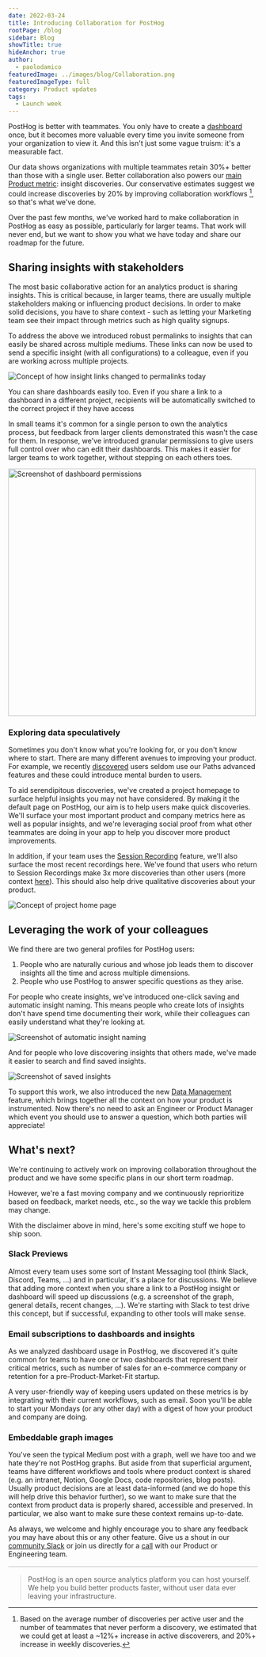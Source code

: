 ```yaml
---
date: 2022-03-24
title: Introducing Collaboration for PostHog
rootPage: /blog
sidebar: Blog
showTitle: true
hideAnchor: true
author:
  - paolodamico
featuredImage: ../images/blog/Collaboration.png
featuredImageType: full
category: Product updates
tags:
  - Launch week
---
```


PostHog is better with teammates. You only have to create a [dashboard](/docs/user-guides/dashboards) once, but it becomes more valuable every time you invite someone from your organization to view it. And this isn't just some vague truism: it's a measurable fact.

Our data shows organizations with multiple teammates retain 30%+ better than those with a single user. Better collaboration also powers our [main Product metric](https://github.com/handbook/product/metrics): insight discoveries. Our conservative estimates suggest we could increase discoveries by 20% by improving collaboration workflows [^1], so that's what we've done.

Over the past few months, we've worked hard to make collaboration in PostHog as easy as possible, particularly for larger teams. That work will never end, but we want to show you what we have today and share our roadmap for the future.

## Sharing insights with stakeholders

The most basic collaborative action for an analytics product is sharing insights. This is critical because, in larger teams, there are usually multiple stakeholders making or influencing product decisions. In order to make solid decisions, you have to share context - such as letting your Marketing team see their impact through metrics such as high quality signups.

To address the above we introduced robust permalinks to insights that can easily be shared across multiple mediums. These links can now be used to send a specific insight (with all configurations) to a colleague, even if you are working across multiple projects.

![Concept of how insight links changed to permalinks today](../images/blog/collaborating-on-posthog_1.png)

You can share dashboards easily too. Even if you share a link to a dashboard in a different project, recipients will be automatically switched to the correct project if they have access

In small teams it's common for a single person to own the analytics process, but feedback from larger clients demonstrated this wasn't the case for them.  In response, we've introduced granular permissions to give users full control over who can edit their dashboards. This makes it easier for larger teams to work together, without stepping on each others toes.

<img src="https://posthog-static-files.s3.us-east-2.amazonaws.com/Website-Assets/Array/1_33_0-dashboard-permissions.png" width="500" alt="Screenshot of dashboard permissions" />

### Exploring data speculatively

Sometimes you don't know what you're looking for, or you don't know where to start. There are many different avenues to improving your product. For example, we recently [discovered](https://github.com/PostHog/posthog/pull/7973) users seldom use our Paths advanced features and these could introduce mental burden to users.

To aid serendipitous discoveries, we've created a project homepage to surface helpful insights you may not have considered. By making it the default page on PostHog, our aim is to help users make quick discoveries. We'll surface your most important product and company metrics here as well as popular insights, and we're leveraging social proof from what other teammates are doing in your app to help you discover more product improvements.

In addition, if your team uses the [Session Recording](/product/session-recording) feature, we'll also surface the most recent recordings here. We've found that users who return to Session Recordings make 3x more discoveries than other users (more context [here](https://github.com/PostHog/posthog/issues/8595#issuecomment-1056916848)). This should also help drive qualitative discoveries about your product.

![Concept of project home page](../images/blog/collaborating-on-posthog_4.png)

## Leveraging the work of your colleagues

We find there are two general profiles for PostHog users:

1. People who are naturally curious and whose job leads them to discover insights all the time and across multiple dimensions.
2. People who use PostHog to answer specific questions as they arise. 

For people who create insights, we've introduced one-click saving and automatic insight naming. This means people who create lots of insights don't have spend time documenting their work, while their colleagues can easily understand what they're looking at.

![Screenshot of automatic insight naming](../images/blog/collaborating-on-posthog_3.png)

And for people who love discovering insights that others made, we've made it easier to search and find saved insights.

![Screenshot of saved insights](../images/blog/collaborating-on-posthog_2.png)

To support this work, we also introduced the new [Data Management](/blog/data-management-feature) feature, which brings together all the context on how your product is instrumented. Now there's no need to ask an Engineer or Product Manager which event you should use to answer a question, which both parties will appreciate!

## What's next?

We're continuing to actively work on improving collaboration throughout the product and we have some specific plans in our short term roadmap. 

However, we're a fast moving company and we continuously reprioritize based on feedback, market needs, etc., so the way we tackle this problem may change.

With the disclaimer above in mind, here's some exciting stuff we hope to ship soon.

### Slack Previews

Almost every team uses some sort of Instant Messaging tool (think Slack, Discord, Teams, ...) and in particular, it's a place for discussions. We believe that adding more context when you share a link to a PostHog insight or dashboard will speed up discussions (e.g. a screenshot of the graph, general details, recent changes, ...). We're starting with Slack to test drive this concept, but if successful, expanding to other tools will make sense.
 
### Email subscriptions to dashboards and insights
As we analyzed dashboard usage in PostHog, we discovered it's quite common for teams to have one or two dashboards that represent their critical metrics, such as number of sales for an e-commerce company or retention for a pre-Product-Market-Fit startup. 

A very user-friendly way of keeping users updated on these metrics is by integrating with their current workflows, such as email. Soon you'll be able to start your Mondays (or any other day) with a digest of how your product and company are doing.

### Embeddable graph images

You've seen the typical Medium post with a graph, well we have too and we hate they're not PostHog graphs. But aside from that superficial argument, teams have different workflows and tools where product context is shared (e.g. an intranet, Notion, Google Docs, code repositories, blog posts). Usually product decisions are at least data-informed (and we do hope this will help drive this behavior further), so we want to make sure that the context from product data is properly shared, accessible and preserved. In particular, we also want to make sure these context remains up-to-date.

As always, we welcome and highly encourage you to share any feedback you may have about this or any other feature. Give us a shout in our [community Slack](/slack) or join us directly for a [call](https://calendly.com/posthog-feedback) with our Product or Engineering team.

<div style="border: 1px solid #D9D9D9; margin-bottom: 16px; margin-top: 16px;"></div>

> PostHog is an open source analytics platform you can host yourself. We help you build better products faster, without user data ever leaving your infrastructure.

<ArrayCTA />

[^1]: Based on the average number of discoveries per active user and the number of teammates that never perform a discovery, we estimated that we could get at least a ~12%+ increase in active discoverers, and 20%+ increase in weekly discoveries.
